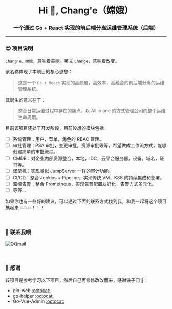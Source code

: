 <h1 align="center">Hi 🥳, Chang'e（嫦娥）</h1>
<h3 align="center">一个通过 Go + React 实现的前后端分离运维管理系统（后端）</h3>

<hr>

### 😍 项目说明

`Chang'e，嫦娥`，意味着美丽。英文 `Change`，意味着改变。

该名称体现了本项目的核心思想：

> 这是一个 `Go + React` 实现的高颜值，高效率，高融合的前后端分离的运维管理系统。

其诞生的意义在于：

> 整合日常运维过程中存在的痛点，以 All in one 的方式管理公司的整个运维生命周期。

目前该项目还处于开发阶段，目前设想的模块包括：

- [ ] 系统管理：用户，菜单，角色的 RBAC 管理。
- [ ] 审批管理：PSA 审批，变更审批，资源审批等等，希望做成工作流方式，能够创建简单的审批流程。
- [ ] CMDB：对企业内部资源整合，本地，IDC，云平台服务器，设备，域名，证书等。
- [ ] 堡垒机：实现类似 JumpServer 一样的审计功能。
- [ ] CI/CD：整合 Jenkins + Pipeline，实现传统 VM，K8S 的持续集成和部署。
- [ ] 监控告警：整合 Prometheus，实现告警配置友好化，告警方式多元化。
- [ ] 等等...

如果你也有一些好的建议，可以通过下面的联系方式找到我，和我一起将这个项目搞起来 💥💥💥！！！

<br>

### 💬 联系我呗

[![QQmail](https://img.shields.io/badge/-1214966109@qq.com-006bed?style=flat-square&logo=Gmail&logoColor=white&link=mailto:1214966109@qq.com)](mailto:1214966109@qq.com)

<br>

### 🎉 感谢

该项目是参考学习以下项目，然后自己再修修改改而来，感谢铁子们 🌹：

- gin-web [:octocat:](https://github.com/piupuer/gin-web)
- go-helper [:octocat:](https://github.com/piupuer/go-helper)
- Go-Vue-Admin [:octocat:](https://github.com/tanxi2019/Go-Vue-Admin)

